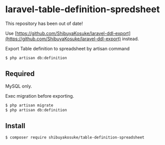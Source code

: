 # laravel-table-definition-spredsheet

This repository has been out of date!

Use [https://github.com/ShibuyaKosuke/laravel-ddl-export](https://github.com/ShibuyaKosuke/laravel-ddl-export) instead.

Export Table definition to spreadsheet by artisan command

```bash
$ php artisan db:definition
```

## Required

MySQL only.

Exec migration before exporting.

```bash
$ php artisan migrate
$ php artisan db:definition
```

## Install

```bash
$ composer require shibuyakosuke/table-definition-spreadsheet
```
